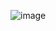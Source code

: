 
![image](https://user-images.githubusercontent.com/111322932/187305451-b07adef5-5fcf-4713-8295-bd33bd61a47e.png)
